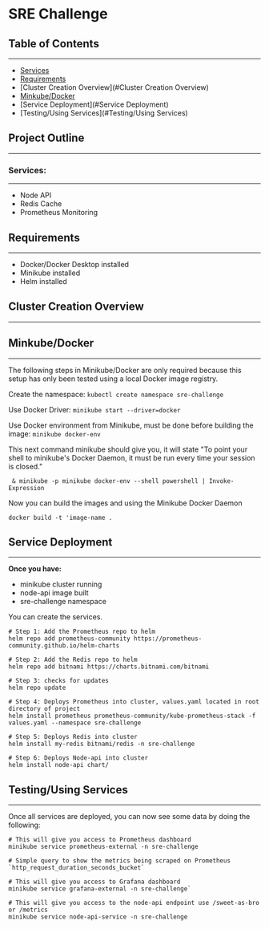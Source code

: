 # SRE Challenge

## Table of Contents
***
- [Services](#Services)
- [Requirements](#Requirements)
- [Cluster Creation Overview](#Cluster Creation Overview)
- [Minkube/Docker](#Minkube/Docker)
- [Service Deployment](#Service Deployment)
- [Testing/Using Services](#Testing/Using Services)



## Project Outline
***

### Services:
***
- Node API
- Redis Cache
- Prometheus Monitoring

## Requirements
***
- Docker/Docker Desktop installed
- Minikube installed
- Helm installed

## Cluster Creation Overview
***


## Minkube/Docker
***
The following steps in Minikube/Docker are only required because this setup has only been tested using a local Docker 
image registry.

Create the namespace: `kubectl create namespace sre-challenge`

Use Docker Driver: `minikube start --driver=docker`

Use Docker environment from Minikube, must be done before building the image: `minikube docker-env`

This next command minikube should give you, it will state "To point your shell to minikube's Docker Daemon, it must be run every
time your session is closed."

` & minikube -p minikube docker-env --shell powershell | Invoke-Expression`

Now you can build the images and using the Minikube Docker Daemon

`docker build -t 'image-name .`

## Service Deployment
***
**Once you have:**
- minikube cluster running
- node-api image built
- sre-challenge namespace 

You can create the services.
```
# Step 1: Add the Prometheus repo to helm
helm repo add prometheus-community https://prometheus-community.github.io/helm-charts

# Step 2: Add the Redis repo to helm
helm repo add bitnami https://charts.bitnami.com/bitnami

# Step 3: checks for updates
helm repo update

# Step 4: Deploys Prometheus into cluster, values.yaml located in root directory of project
helm install prometheus prometheus-community/kube-prometheus-stack -f values.yaml --namespace sre-challenge

# Step 5: Deploys Redis into cluster
helm install my-redis bitnami/redis -n sre-challenge

# Step 6: Deploys Node-api into cluster
helm install node-api chart/
```

## Testing/Using Services
***
Once all services are deployed, you can now see some data by doing the following:

```
# This will give you access to Prometheus dashboard
minikube service prometheus-external -n sre-challenge

# Simple query to show the metrics being scraped on Prometheus
`http_request_duration_seconds_bucket`

# This will give you access to Grafana dashboard
minikube service grafana-external -n sre-challenge`

# This will give you access to the node-api endpoint use /sweet-as-bro or /metrics
minikube service node-api-service -n sre-challenge
```